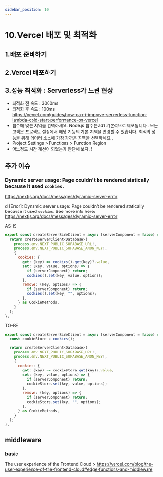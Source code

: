 ```yaml
---
sidebar_position: 10
---
```


# 10.Vercel 배포 및 최적화

## 1.배포 준비하기
## 2.Vercel 배포하기
## 3.성능 최적화 : Serverless가 느린 현상  

- 최적화 전 속도 : 3000ms
- 최적화 후 속도 : 100ms    
https://vercel.com/guides/how-can-i-improve-serverless-function-lambda-cold-start-performance-on-vercel
- 함수에 맞는 지역을 선택하세요. Node.js 함수는iad1 기본적으로 배포됩니다 . 모든 고객은 프로젝트 설정에서 해당 기능의 기본 지역을 변경할 수 있습니다. 최적의 성능을 위해 데이터 소스에 가장 가까운 지역을 선택하세요 .
- Project Settings >  Functions > Function Region
- 어느정도 시간 계선이 되었는지 판단해 보자. !  

## 추가 이슈  

### Dynamic server usage: Page couldn't be rendered statically because it used `cookies`.

https://nextjs.org/docs/messages/dynamic-server-error

d [Error]: Dynamic server usage: Page couldn't be rendered statically because it used `cookies`. See more info here: https://nextjs.org/docs/messages/dynamic-server-error

AS-IS

```js
export const createServerSideClient = async (serverComponent = false) => {
  return createServerClient<Database>(
    process.env.NEXT_PUBLIC_SUPABASE_URL!,
    process.env.NEXT_PUBLIC_SUPABASE_ANON_KEY!,
    {
      cookies: {
        get: (key) => cookies().get(key)?.value,
        set: (key, value, options) => {
          if (serverComponent) return;
          cookies().set(key, value, options);
        },
        remove: (key, options) => {
          if (serverComponent) return;
          cookies().set(key, "", options);
        },
      } as CookieMethods,
    }
  );
};

```

TO-BE

```js
export const createServerSideClient = async (serverComponent = false) => {
  const cookieStore = cookies();

  return createServerClient<Database>(
    process.env.NEXT_PUBLIC_SUPABASE_URL!,
    process.env.NEXT_PUBLIC_SUPABASE_ANON_KEY!,
    {
      cookies: {
        get: (key) => cookieStore.get(key)?.value,
        set: (key, value, options) => {
          if (serverComponent) return;
          cookieStore.set(key, value, options);
        },
        remove: (key, options) => {
          if (serverComponent) return;
          cookieStore.set(key, "", options);
        },
      } as CookieMethods,
    }
  );
};
```




## middleware  


### basic 
The user experience of the Frontend Cloud > 
https://vercel.com/blog/the-user-experience-of-the-frontend-cloud#edge-functions-and-middleware


